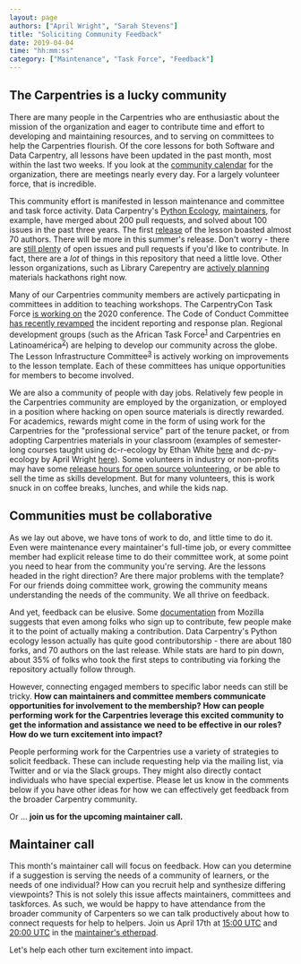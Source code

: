 ```yaml
---
layout: page
authors: ["April Wright", "Sarah Stevens"]
title: "Soliciting Community Feedback"
date: 2019-04-04
time: "hh:mm:ss"
category: ["Maintenance", "Task Force", "Feedback"]
---
```


## The Carpentries is a lucky community

There are many people in the Carpentries who are enthusiastic about the mission of the organization and eager to contribute time and effort to developing and maintaining resources, and to serving on committees to help the Carpentries flourish. Of the core lessons for both Software and Data Carpentry, all lessons have been updated in the past month, most within the last two weeks. If you look at the [community calendar](https://calendar.google.com/calendar/embed?src=oseuuoht0tvjbokgg3noh8c47g@group.calendar.google.com&ctz=America/New_York&pli=1) for the organization, there are meetings nearly every day. For a largely volunteer force, that is incredible.

This community effort is manifested in lesson maintenance and committee and task force activity. Data Carpentry's [Python Ecology](https://datacarpentry.org/python-ecology-lesson/), [maintainers](https://github.com/datacarpentry/python-ecology-lesson/blob/gh-pages/README.md), for example, have merged about 200 pull requests, and solved about 100 issues in the past three years. The first [release](https://zenodo.org/record/570050#.WQirHY5OnVo) of the lesson boasted almost 70 authors. There will be more in this summer's release. Don't worry - there are [still plenty](https://github.com/datacarpentry/python-ecology-lesson/pulls) of open issues and pull requests if you'd like to contribute. In fact, there are a _lot_ of things in this repository that need a little love. Other lesson organizations, such as Library Carepentry are [actively planning](https://twitter.com/LibCarpentry/status/1111344572150530051) materials hackathons right now.

Many of our Carpentries community members are actively particpating in committees in addition to teaching workshops. The CarpentryCon Task Force [is working on](https://carpentries.org/blog/2019/03/carpentrycon2020-themes-and-venues/) the 2020 conference.  The Code of Conduct Committee [has recently revamped](https://carpentries.org/blog/2019/02/coc-documentation-release/) the incident reporting and response plan. Regional development groups (such as the African Task Force<sup>[1][1]</sup> and Carpentries en Latinoamérica<sup>[2][2]</sup>) are helping to develop our community across the globe. The Lesson Infrastructure Committee<sup>[3][3]</sup> is actively working on improvements to the lesson template. Each of these committees has unique opportunities for members to become involved. 

We are also a community of people with day jobs. Relatively few people in the Carpentries community are employed by the organization, or employed in a position where hacking on open source materials is directly rewarded. For academics, rewards might come in the form of using work for the Carpentries for the "professional service" part of the tenure packet, or from adopting Carpentries materials in your classroom (examples of semester-long courses taught using dc-r-ecology by Ethan White [here](https://datacarpentry.org/semester-biology/) and dc-py-ecology by April Wright [here](https://compbio2018.readthedocs.io/)). Some volunteers in industry or non-profits may have some [release hours for open source volunteering](https://www.techrepublic.com/article/for-50-percent-of-developers-open-source-is-a-9-to-5-job/), or be able to sell the time as skills development. But for many volunteers, this is work snuck in on coffee breaks, lunches, and while the kids nap.

## Communities must be collaborative

As we lay out above, we have tons of work to do, and little time to do it. Even were maintenance every maintainer's full-time job, or every committee member had explicit release time to do their committee work, at some point you need to hear from the community you're serving. Are the lessons headed in the right direction? Are there major problems with the template? For our friends doing committee work, growing the community means understanding the needs of the community. We all thrive on feedback. 

And yet, feedback can be elusive. Some [documentation](https://docs.google.com/presentation/d/1hsJLv1ieSqtXBzd5YZusY-mB8e1VJzaeOmh8Q4VeMio/edit#slide=id.g4435d357b_20) from Mozilla suggests that even among folks who sign up to contribute, few people make it to the point of actually making a contribution. Data Carpentry's Python ecology lesson actually has quite good contributorship - there are about 180 forks, and 70 authors on the last release. While stats are hard to pin down, about 35% of folks who took the first steps to contributing via forking the repository actually follow through. 

However, connecting engaged members to specific labor needs can still be tricky. **How can maintainers and committee members communicate opportunities for involvement to the membership? How can people performing work for the Carpentries leverage this excited community to get the information and assistance we need to be effective in our roles? How do we turn excitement into impact?**

People performing work for the Carpentries use a variety of strategies to solicit feedback. These can include requesting help via the mailing list, via Twitter and or via the Slack groups. They might also  directly contact individuals who have special expertise. Please let us know in the comments below if you have other ideas for how we can effectively get feedback from the broader Carpentry community. 

Or ... **join us for the upcoming maintainer call.**

## Maintainer call

This month's maintainer call will focus on feedback. How can you determine if a suggestion is serving the needs of a community of learners, or the needs of one individual? How can you recruit help and synthesize differing viewpoints? This is not solely this issue affects maintainers, committees and taskforces. As such, we would be happy to have attendance from the broader community of Carpenters so we can talk productively about how to connect requests for help to helpers. Join us April 17th at [15:00 UTC](https://www.timeanddate.com/worldclock/fixedtime.html?iso=20190415T15&p1=%3A&ah=1) and [20:00 UTC](https://www.timeanddate.com/worldclock/fixedtime.html?iso=20190415T20&p1=%3A&ah=1) in the [maintainer's etherpad](https://pad.carpentries.org/maintainers).

Let's help each other turn excitement into impact.

[1]: https://carpentries.org/africa-tf/
[2]: https://carpentries.org/latam-tf
[3]: https://carpentries.org/lesson-infra/